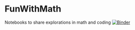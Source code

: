 # FunWithMath
Notebooks to share explorations in math and coding
[![Binder](https://mybinder.org/badge_logo.svg)](https://mybinder.org/v2/gh/CuriousChemE/FunWithMath/master?filepath=FuelDeliveryOptimization.ipynb)

